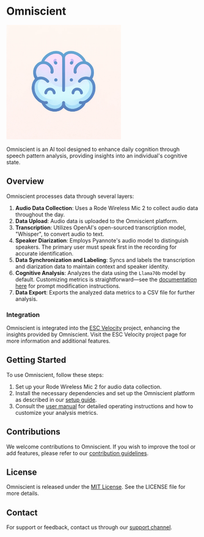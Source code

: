 # Omniscient
<img src="docs/imgs/omnisient_logo.webp" alt="Omniscient logo" width="300">

Omniscient is an AI tool designed to enhance daily cognition through speech pattern analysis, providing insights into an individual's cognitive state.

## Overview

Omniscient processes data through several layers:

1. **Audio Data Collection**: Uses a Rode Wireless Mic 2 to collect audio data throughout the day.
2. **Data Upload**: Audio data is uploaded to the Omniscient platform.
3. **Transcription**: Utilizes OpenAI's open-sourced transcription model, "Whisper", to convert audio to text.
4. **Speaker Diarization**: Employs Pyannote's audio model to distinguish speakers. The primary user must speak first in the recording for accurate identification.
5. **Data Synchronization and Labeling**: Syncs and labels the transcription and diarization data to maintain context and speaker identity.
6. **Cognitive Analysis**: Analyzes the data using the `Llama70b` model by default. Customizing metrics is straightforward—see the [documentation here]() for prompt modification instructions.
7. **Data Export**: Exports the analyzed data metrics to a CSV file for further analysis.

### Integration

Omniscient is integrated into the [ESC Velocity]() project, enhancing the insights provided by Omniscient. Visit the ESC Velocity project page for more information and additional features.

## Getting Started

To use Omniscient, follow these steps:

1. Set up your Rode Wireless Mic 2 for audio data collection.
2. Install the necessary dependencies and set up the Omniscient platform as described in our [setup guide]().
3. Consult the [user manual]() for detailed operating instructions and how to customize your analysis metrics.

## Contributions

We welcome contributions to Omniscient. If you wish to improve the tool or add features, please refer to our [contribution guidelines]().

## License

Omniscient is released under the [MIT License](). See the LICENSE file for more details.

## Contact

For support or feedback, contact us through our [support channel]().